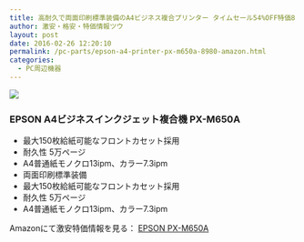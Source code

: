 ```yaml
---
title: 高耐久で両面印刷標準装備のA4ビジネス複合プリンター タイムセール54%OFF特価8,980円！送料無料！
author: 激安・格安・特価情報ツウ
layout: post
date: 2016-02-26 12:20:10
permalink: /pc-parts/epson-a4-printer-px-m650a-8980-amazon.html
categories:
  - PC周辺機器
---
```

<div class="img-bg2 img_L">
  <a href="http://www.amazon.co.jp/gp/product/B00N3JBSYM/ref=as_li_qf_sp_asin_il?ie=UTF8&camp=247&creative=1211&creativeASIN=B00N3JBSYM&linkCode=as2&tag=tokkajohotsu-22"><img border="0" src="http://ws-fe.amazon-adsystem.com/widgets/q?_encoding=UTF8&ASIN=B00N3JBSYM&Format=_SL250_&ID=AsinImage&MarketPlace=JP&ServiceVersion=20070822&WS=1&tag=tokkajohotsu-22" ></a><img src="http://ir-jp.amazon-adsystem.com/e/ir?t=tokkajohotsu-22&l=as2&o=9&a=B00N3JBSYM" width="1" height="1" border="0" alt="" style="border:none !important; margin:0px !important;" />
</div>

### EPSON A4ビジネスインクジェット複合機 PX-M650A
<!--more-->

* 最大150枚給紙可能なフロントカセット採用
* 耐久性 5万ページ
* A4普通紙モノクロ13ipm、カラー7.3ipm
* 両面印刷標準装備
* 最大150枚給紙可能なフロントカセット採用
* 耐久性 5万ページ
* A4普通紙モノクロ13ipm、カラー7.3ipm

Amazonにて激安特価情報を見る： <a href="http://www.amazon.co.jp/gp/product/B00N3JBSYM/ref=as_li_qf_sp_asin_il?ie=UTF8&camp=247&creative=1211&creativeASIN=B00N3JBSYM&linkCode=as2&tag=tokkajohotsu-22" target="_blank"><span class="fs150p">EPSON PX-M650A</span></a>